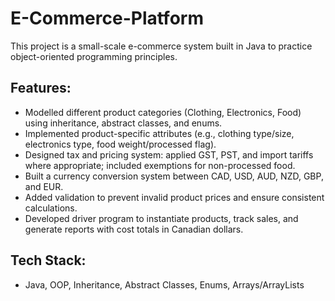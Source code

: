# E-Commerce-Platform
This project is a small-scale e-commerce system built in Java to practice object-oriented programming principles.

## Features:
- Modelled different product categories (Clothing, Electronics, Food) using inheritance, abstract classes, and enums.
- Implemented product-specific attributes (e.g., clothing type/size, electronics type, food weight/processed flag).
- Designed tax and pricing system: applied GST, PST, and import tariffs where appropriate; included exemptions for non-processed food.
- Built a currency conversion system between CAD, USD, AUD, NZD, GBP, and EUR.
- Added validation to prevent invalid product prices and ensure consistent calculations.
- Developed driver program to instantiate products, track sales, and generate reports with cost totals in Canadian dollars.

## Tech Stack: 
- Java, OOP, Inheritance, Abstract Classes, Enums, Arrays/ArrayLists
